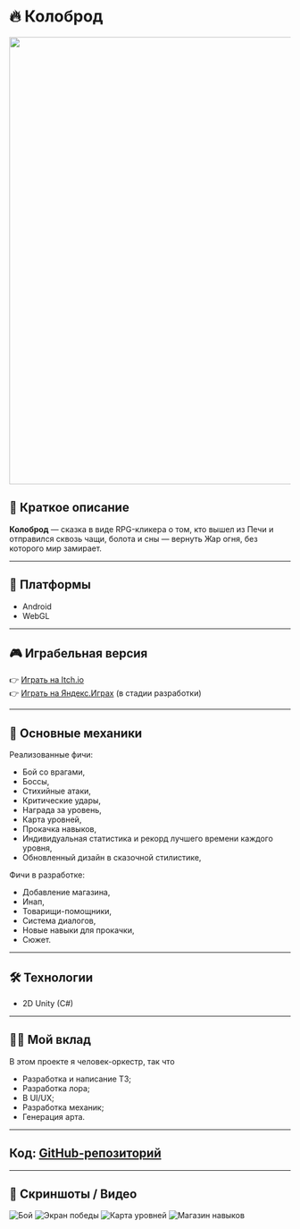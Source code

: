 # 🔥 Колоброд

<div align="center"><img src="https://github.com/user-attachments/assets/07eed290-e522-4291-a96f-a929130b5280" width="800" /></div>


## 📌 Краткое описание
**Колоброд** — сказка в виде RPG-кликера о том, кто вышел из Печи и отправился сквозь чащи, болота и сны — вернуть Жар огня, без которого мир замирает.

---

## 🚀 Платформы
- Android 
- WebGL

---

## 🎮 Играбельная версия
👉 [Играть на Itch.io](https://dawr.itch.io/kolobrod)  
👉 [Играть на Яндекс.Играх](https://yandex.com/games/app/430135?draft=true&lang=ru) (в стадии разработки)

---

## 🧠 Основные механики
Реализованные фичи:
- Бой со врагами,
- Боссы,
- Стихийные атаки,
- Критические удары,
- Награда за уровень,
- Карта уровней,
- Прокачка навыков,
- Индивидуальная статистика и рекорд лучшего времени каждого уровня,
- Обновленный дизайн в сказочной стилистике,

Фичи в разработке:
- Добавление магазина,
- Инап,
- Товарищи-помощники,
- Система диалогов,
- Новые навыки для прокачки,
- Сюжет.

---

## 🛠 Технологии
- 2D Unity (C#)

---

## 👩‍💻 Мой вклад
В этом проекте я человек-оркестр, так что
- Разработка и написание ТЗ;
- Разработка лора;
- В UI/UX;
- Разработка механик;
- Генерация арта.

---

## Код: [GitHub-репозиторий](https://github.com/DragSver/ClickerBattler)  

---

## 📸 Скриншоты / Видео
![Бой](https://github.com/user-attachments/assets/099e3a42-9a30-4892-9df6-66379f71e9c5)
![Экран победы](https://github.com/user-attachments/assets/d27abf8c-03c0-41f4-bb90-79ebf3e8c0d9)
![Карта уровней](https://github.com/user-attachments/assets/cde8c9b0-bc96-48a1-9581-e27ddc31046f)
![Магазин навыков](https://github.com/user-attachments/assets/28c2340d-9a0a-41dd-93b0-5e315eafe7c1)


